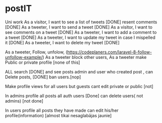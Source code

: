 # postIT
 Uni work
 As a visitor, I want to see a list of tweets [DONE] resent comments [DONE]
 As a tweeter, I want to send a tweet [DONE]
 As a visitor, I want to see comments on a tweet [DONE]
 As a tweeter, I want to add a comment to a tweet [DONE]
 As a tweeter, I want to update my tweet in case I mispelled it [DONE]
 As a tweeter, I want to delete my tweet [DONE]

As a tweeter, Follow, unfolow, (https://codeplaners.com/laravel-8-follow-unfollow-example/)
As a tweeter block other users,
As a tweeter make Public or private profile
[none of this]


ALL search [DONE] and see posts 
   admin and user who created post , can Delete posts, [DONE]
    ban users.[nop]


Make profile views for all users
        but guests cant edit 
        private or public [not]

In admins profile all posts
        all auth users [Done]
        can delete users( not admins) [not done]

In users profile all posts they have made
            can edit his/her profile(information) [almost tikai nesaglabājas jaunie]


